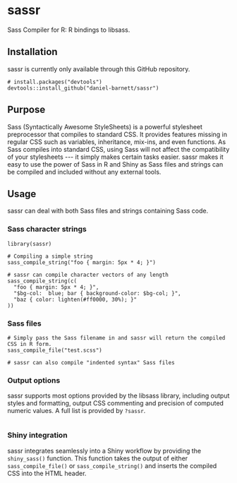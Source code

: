# sassr
Sass Compiler for R: R bindings to libsass. 

## Installation

sassr is currently only available through this GitHub repository.

```{r}
# install.packages("devtools")
devtools::install_github("daniel-barnett/sassr")
```
## Purpose

Sass (Syntactically Awesome StyleSheets) is a powerful stylesheet preprocessor that compiles to standard CSS. It provides features missing in regular CSS such as variables, inheritance, mix-ins, and even functions. As Sass compiles into standard CSS, using Sass will not affect the compatibility of your stylesheets --- it simply makes certain tasks easier. sassr makes it easy to use the power of Sass in R and Shiny as Sass files and strings can be compiled and included without any external tools.

## Usage

sassr can deal with both Sass files and strings containing Sass code. 

### Sass character strings

```{r}
library(sassr)

# Compiling a simple string
sass_compile_string("foo { margin: 5px * 4; }")

# sassr can compile character vectors of any length
sass_compile_string(c(
  "foo { margin: 5px * 4; }",
  "$bg-col:  blue; bar { background-color: $bg-col; }",
  "baz { color: lighten(#ff0000, 30%); }"
))
```

### Sass files

```{r}
# Simply pass the Sass filename in and sassr will return the compiled CSS in R form.
sass_compile_file("test.scss")

# sassr can also compile "indented syntax" Sass files
```

### Output options

sassr supports most options provided by the libsass library, including output styles and formatting, output CSS commenting and precision of computed numeric values. A full list is provided by `?sassr`.

```{r}

```

### Shiny integration

sassr integrates seamlessly into a Shiny workflow by providing the `shiny_sass()` function. This function takes the output of either `sass_compile_file()` or `sass_compile_string()` and inserts the compiled CSS into the HTML header. 

```{r}

```
